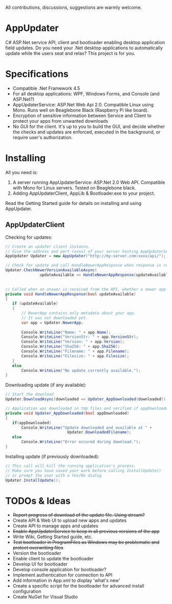 All contributions, discussions, suggestions are warmly welcome.

# AppUpdater
 C# ASP.Net service API, client and bootloader enabling desktop application field updates.
 Do you need your .Net desktop applications to automatically update while the users seat and relax? This project is for you. 
 
 
# Specifications
 * Compatible .Net Framework 4.5
 * For all desktop applications: WPF, Windows Forms, and Console (and ASP.Net?)
 * AppUpdaterService: ASP.Net Web Api 2.0. Compatible Linux using Mono. Runs well on Beaglebone Black (Raspberry Pi like board).
 * Encryption of sensitive information between Service and Client to protect your apps from unwanted downloads
 * No GUI for the client. It's up to you to build the GUI, and decide whether the checks and updates are enforced, executed in the background, or require user's authorization.
 
# Installing
 All you need is:
 1. A server running AppUpdaterService: ASP.Net 2.0 Web API. Compatible with Mono for Linux servers. Tested on Beaglebone black.
 2. Adding AppUpdaterClient, AppLib & Bootloader.exe to your project.

 Read the Getting Started guide for details on installing and using AppUpdater.
 
## AppUpdaterClient
 Checking for updates:
 ```c#
 // Create an updater client instance. 
 // Give the address and port (xxxx) of your server hosting AppUpdaterService
 AppUpdater Updater = new AppUpdater("http://my-server.com:xxxx/api/");
 
 // Check for update and call HandleNewerAppResponse when response is received
 Updater.CheckNewerVersionAvailableAsync(
                updateAvailable => HandleNewerAppResponse(updateAvailable));
				
				
// Called when an answer is received from the API, whether a newer app is available or not
private void HandleNewerAppResponse(bool updateAvailable)
{
	if (updateAvailable)
	{
		// NewerApp contains only metadata about your app.
		// It was not downloaded yet.
		var app = Updater.NewerApp;
		
		Console.WriteLine("Name: " + app.Name);
		Console.WriteLine("VersionStr: " + app.VersionStr);
		Console.WriteLine("Version: " + app.Version);
		Console.WriteLine("Sha256: " + app.Sha256);
		Console.WriteLine("Filename: " + app.Filename);
		Console.WriteLine("Filesize: " + app.Filesize);
	}
	else
		Console.WriteLine("No update currently available.");
}
 ```

 Downloading update (if any available):
 ```c#
// Start the download
Updater.DownloadAsync(downloaded => Updater_AppDownloaded(downloaded));

// Application was downloaded in tmp files and verified if appDownloaded is true.
private void Updater_AppDownloaded(bool appDownloaded)
{
	if(appDownloaded)
		Console.WriteLine("Update downloaded and available at " + 
							Updater.DownloadedFilename);
	else
		Console.WriteLine("Error occured during download.");
}
 ```
 
 Installing update (if previously downloaded):
 ```c#
// This call will kill the running application's process.
// Make sure you have saved your work before calling InstallUpdate()
// or prompt the user with a Yes/No dialog
Updater.InstallUpdate();
 ```

# TODOs & Ideas
 * ~~Report progress of download of the update file. Using stream?~~
 * Create API & Web UI to upload new apps and updates
 * Create API to manage apps and updates
 * ~~Enable AppUpdaterService to keep in all previous versions of the app~~
 * Write Wiki, Getting Started guide, etc.
 * ~~Test bootloader in ProgramFiles as Windows may be problematic and protect overwriting files~~
 * Version the bootloader
 * Enable client to update the bootloader
 * Develop UI for bootloader 
 * Develop console application for bootloader?
 * Implement authentication for connection to API
 * Add information in App.xml to display 'what's new'
 * Create a specific script for the bootloader for advanced install configuration
 * Create NuGet for Visual Studio
 
 
